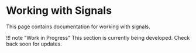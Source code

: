 # Working with Signals

This page contains documentation for working with signals.

!!! note "Work in Progress"
    This section is currently being developed. Check back soon for updates.
